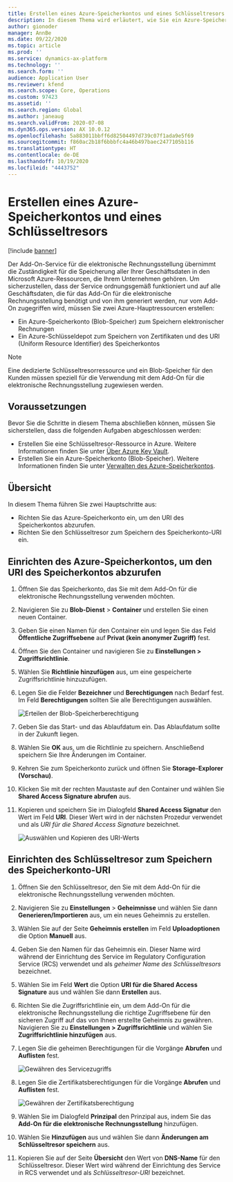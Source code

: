 ```yaml
---
title: Erstellen eines Azure-Speicherkontos und eines Schlüsseltresors
description: In diesem Thema wird erläutert, wie Sie ein Azure-Speicherkonto und einen Schlüsseltresor erstellen.
author: gionoder
manager: AnnBe
ms.date: 09/22/2020
ms.topic: article
ms.prod: ''
ms.service: dynamics-ax-platform
ms.technology: ''
ms.search.form: ''
audience: Application User
ms.reviewer: kfend
ms.search.scope: Core, Operations
ms.custom: 97423
ms.assetid: ''
ms.search.region: Global
ms.author: janeaug
ms.search.validFrom: 2020-07-08
ms.dyn365.ops.version: AX 10.0.12
ms.openlocfilehash: 5a883011bbff6d82504497d739c07f1ada9e5f69
ms.sourcegitcommit: f860ac2b18f6bbbfc4a46b497baec2477105b116
ms.translationtype: HT
ms.contentlocale: de-DE
ms.lasthandoff: 10/19/2020
ms.locfileid: "4443752"
---
```

# <a name="create-an-azure-storage-account-and-a-key-vault"></a>Erstellen eines Azure-Speicherkontos und eines Schlüsseltresors

[!include [banner](../includes/banner.md)]



Der Add-On-Service für die elektronische Rechnungsstellung übernimmt die Zuständigkeit für die Speicherung aller Ihrer Geschäftsdaten in den Microsoft Azure-Ressourcen, die Ihrem Unternehmen gehören. Um sicherzustellen, dass der Service ordnungsgemäß funktioniert und auf alle Geschäftsdaten, die für das Add-On für die elektronische Rechnungsstellung benötigt und von ihm generiert werden, nur vom Add-On zugegriffen wird, müssen Sie zwei Azure-Hauptressourcen erstellen:

- Ein Azure-Speicherkonto (Blob-Speicher) zum Speichern elektronischer Rechnungen
- Ein Azure-Schlüsseldepot zum Speichern von Zertifikaten und des URI (Uniform Resource Identifier) des Speicherkontos

> [!NOTE]
> Eine dedizierte Schlüsseltresorressource und ein Blob-Speicher für den Kunden müssen speziell für die Verwendung mit dem Add-On für die elektronische Rechnungsstellung zugewiesen werden.

## <a name="prerequisites"></a>Voraussetzungen

Bevor Sie die Schritte in diesem Thema abschließen können, müssen Sie sicherstellen, dass die folgenden Aufgaben abgeschlossen werden:

- Erstellen Sie eine Schlüsseltresor-Ressource in Azure. Weitere Informationen finden Sie unter [Über Azure Key Vault](https://docs.microsoft.com/azure/key-vault/general/overview).
- Erstellen Sie ein Azure-Speicherkonto (Blob-Speicher). Weitere Informationen finden Sie unter [Verwalten des Azure-Speicherkontos](https://docs.microsoft.com/azure/storage/blobs/).

## <a name="overview"></a>Übersicht

In diesem Thema führen Sie zwei Hauptschritte aus:

- Richten Sie das Azure-Speicherkonto ein, um den URI des Speicherkontos abzurufen.
- Richten Sie den Schlüsseltresor zum Speichern des Speicherkonto-URI ein.

## <a name="set-up-the-azure-storage-account-to-get-the-storage-account-uri"></a>Einrichten des Azure-Speicherkontos, um den URI des Speicherkontos abzurufen

1. Öffnen Sie das Speicherkonto, das Sie mit dem Add-On für die elektronische Rechnungsstellung verwenden möchten.
2. Navigieren Sie zu **Blob-Dienst** \> **Container** und erstellen Sie einen neuen Container.
3. Geben Sie einen Namen für den Container ein und legen Sie das Feld **Öffentliche Zugriffsebene** auf **Privat (kein anonymer Zugriff)** fest.
4. Öffnen Sie den Container und navigieren Sie zu **Einstellungen \> Zugriffsrichtlinie**.
5. Wählen Sie **Richtlinie hinzufügen** aus, um eine gespeicherte Zugriffsrichtlinie hinzuzufügen.
6. Legen Sie die Felder **Bezeichner** und **Berechtigungen** nach Bedarf fest. Im Feld **Berechtigungen** sollten Sie alle Berechtigungen auswählen.

    ![Erteilen der Blob-Speicherberechtigung](media/e-Invoicing-services-create-azure-resources-grant-blob-permissions.png)

7. Geben Sie das Start- und das Ablaufdatum ein. Das Ablaufdatum sollte in der Zukunft liegen.
8. Wählen Sie **OK** aus, um die Richtlinie zu speichern. Anschließend speichern Sie Ihre Änderungen im Container.
9. Kehren Sie zum Speicherkonto zurück und öffnen Sie **Storage-Explorer (Vorschau)**.
10. Klicken Sie mit der rechten Maustaste auf den Container und wählen Sie **Shared Access Signature abrufen** aus.
11. Kopieren und speichern Sie im Dialogfeld **Shared Access Signatur** den Wert im Feld **URI**. Dieser Wert wird in der nächsten Prozedur verwendet und als *URI für die Shared Access Signature* bezeichnet.

    ![Auswählen und Kopieren des URI-Werts](media/e-Invoicing-services-create-azure-resources-select-and-copy-uri.png)

## <a name="set-up-the-key-vault-to-store-the-storage-account-uri"></a>Einrichten des Schlüsseltresor zum Speichern des Speicherkonto-URI

1. Öffnen Sie den Schlüsseltresor, den Sie mit dem Add-On für die elektronische Rechnungsstellung verwenden möchten.
2. Navigieren Sie zu **Einstellungen** \> **Geheimnisse** und wählen Sie dann **Generieren/Importieren** aus, um ein neues Geheimnis zu erstellen.
3. Wählen Sie auf der Seite **Geheimnis erstellen** im Feld **Uploadoptionen** die Option **Manuell** aus.
4. Geben Sie den Namen für das Geheimnis ein. Dieser Name wird während der Einrichtung des Service im Regulatory Configuration Service (RCS) verwendet und als *geheimer Name des Schlüsseltresors* bezeichnet.
5. Wählen Sie im Feld **Wert** die Option **URI für die Shared Access Signature** aus und wählen Sie dann **Erstellen** aus.
6. Richten Sie die Zugriffsrichtlinie ein, um dem Add-On für die elektronische Rechnungsstellung die richtige Zugriffsebene für den sicheren Zugriff auf das von Ihnen erstellte Geheimnis zu gewähren. Navigieren Sie zu **Einstellungen \> Zugriffsrichtlinie** und wählen Sie **Zugriffsrichtlinie hinzufügen** aus.
7. Legen Sie die geheimen Berechtigungen für die Vorgänge **Abrufen** und **Auflisten** fest.

    ![Gewähren des Servicezugriffs](media/e-Invoicing-services-create-azure-resources-grant-service-access.png)

8. Legen Sie die Zertifikatsberechtigungen für die Vorgänge **Abrufen** und **Auflisten** fest.

    ![Gewähren der Zertifikatsberechtigung](media/e-Invoicing-services-create-azure-resources-grant-certificate-permission.png)

9. Wählen Sie im Dialogfeld **Prinzipal** den Prinzipal aus, indem Sie das **Add-On für die elektronische Rechnungsstellung** hinzufügen.
10. Wählen Sie **Hinzufügen** aus und wählen Sie dann **Änderungen am Schlüsseltresor speichern** aus.
11. Kopieren Sie auf der Seite **Übersicht** den Wert von **DNS-Name** für den Schlüsseltresor. Dieser Wert wird während der Einrichtung des Service in RCS verwendet und als *Schlüsseltresor-URI* bezeichnet.
